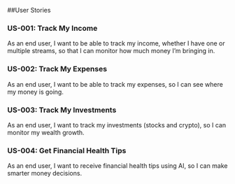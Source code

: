 ##User Stories

### US-001: Track My Income
As an end user, I want to be able to track my income, whether I have one or multiple streams, so that I can monitor how much money I’m bringing in.

### US-002: Track My Expenses
As an end user, I want to be able to track my expenses, so I can see where my money is going.

### US-003: Track My Investments
As an end user, I want to track my investments (stocks and crypto), so I can monitor my wealth growth.

### US-004: Get Financial Health Tips
As an end user, I want to receive financial health tips using AI, so I can make smarter money decisions.
 
